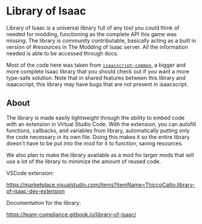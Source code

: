 # Library of Isaac

Library of Isaac is a universal library full of any tool you could think of needed for modding, functioning as the complete API this game was missing. The library is community contributable, basically acting as a built in version of #resources in The Modding of Isaac server. All the information needed is able to be accessed through docs.

Most of the code here was taken from [`isaacscript-common`](https://isaacscript.github.io/isaacscript-common), a bigger and more complete Isaac library that you should check out if you want a more type-safe solution.
Note that in shared features between this library and isaacscript, this library may have bugs that are not present in isaacscript.

## About

The library is made easily lightweight through the ability to embed code with an extension in Virtual Studio Code. With the extension, you can autofill functions, callbacks, and variables from library, automatically putting only the code necessary in its own file. Doing this makes it so the entire library doesn't have to be put into the mod for it to function, saving resources.

We also plan to make the library available as a mod for larger mods that will use a lot of the library to minimize the amount of reused code.

VSCode extension:

https://marketplace.visualstudio.com/items?itemName=ThiccoCatto.library-of-isaac-dev-extension

Documentation for the library:

https://team-compliance.gitbook.io/library-of-isaac/
